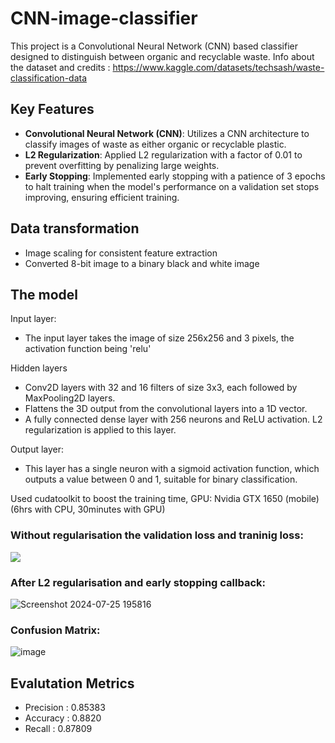 # CNN-image-classifier

This project is a Convolutional Neural Network (CNN) based classifier designed to distinguish between organic and recyclable waste.
Info about the dataset and credits : https://www.kaggle.com/datasets/techsash/waste-classification-data

## Key Features

- **Convolutional Neural Network (CNN)**: Utilizes a CNN architecture to classify images of waste as either organic or recyclable plastic.
- **L2 Regularization**: Applied L2 regularization with a factor of 0.01 to prevent overfitting by penalizing large weights.
- **Early Stopping**: Implemented early stopping with a patience of 3 epochs to halt training when the model's performance on a validation set stops improving, ensuring efficient training.


## Data transformation

- Image scaling for consistent feature extraction
- Converted 8-bit image to a binary black and white image

## The model
Input layer:
- The input layer takes the image of size 256x256 and 3 pixels, the activation function being 'relu'

Hidden layers
- Conv2D layers with 32 and 16 filters of size 3x3, each followed by MaxPooling2D layers.
- Flattens the 3D output from the convolutional layers into a 1D vector.
- A fully connected dense layer with 256 neurons and ReLU activation. L2 regularization is applied to this layer.

Output layer:
- This layer has a single neuron with a sigmoid activation function, which outputs a value between 0 and 1, suitable for binary classification.

Used cudatoolkit to boost the training time, GPU: Nvidia GTX 1650 (mobile) (6hrs with CPU, 30minutes with GPU)

### Without regularisation the validation loss and traninig loss:

![](https://github.com/user-attachments/assets/6c1983e1-7320-4b1e-a7aa-a245670baa60)


### After L2 regularisation and early stopping callback:


![Screenshot 2024-07-25 195816](https://github.com/user-attachments/assets/dfc85c0d-ead2-4157-a5ff-f05ce20db154)


### Confusion Matrix:

![image](https://github.com/user-attachments/assets/51c9ea43-e939-47db-a673-a7edc7b0ddf3)

## Evalutation Metrics
- Precision : 0.85383
- Accuracy : 0.8820
- Recall : 0.87809










